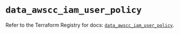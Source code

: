 # `data_awscc_iam_user_policy`

Refer to the Terraform Registry for docs: [`data_awscc_iam_user_policy`](https://registry.terraform.io/providers/hashicorp/awscc/0.70.0/docs/data-sources/iam_user_policy).
